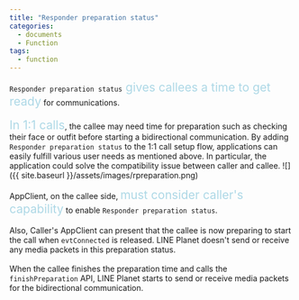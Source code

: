 ```yaml
---
title: "Responder preparation status"
categories:
  - documents
  - Function
tags:
  - function
---
```


`Responder preparation status`<span style="font-size: 150%; color:lightblue"> gives callees a time to get ready</span> for communications.
<br><br>
<span style="font-size: 150%; color:lightblue">In 1:1 calls</span>,
the callee may need time for preparation such as checking their face or outfit
before starting a bidirectional communication.
By adding `Responder preparation status` to the 1:1 call setup flow,
applications can easily fulfill various user needs as mentioned above.
In particular, the application could solve the compatibility issue between caller and callee.
![]({{ site.baseurl }}/assets/images/rpreparation.png)

AppClient, on the callee side,
<span style="font-size: 150%; color:lightblue">must consider caller's capability</span> to enable `Responder preparation status`.
<br><br>
Also, Caller's AppClient can present that the callee is now preparing to start the call when `evtConnected` is released.
LINE Planet doesn't send or receive any media packets in this preparation status.
<br><br>
When the callee finishes the preparation time and calls the `finishPreparation` API, 
LINE Planet starts to send or receive media packets for the bidirectional communication.
